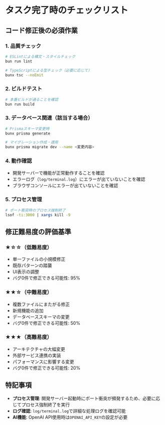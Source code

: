 # タスク完了時のチェックリスト

## コード修正後の必須作業

### 1. 品質チェック
```bash
# ESLintによる構文・スタイルチェック
bun run lint

# TypeScriptによる型チェック（必要に応じて）
bunx tsc --noEmit
```

### 2. ビルドテスト
```bash
# 本番ビルドが通ることを確認
bun run build
```

### 3. データベース関連（該当する場合）
```bash
# Prismaスキーマ変更時
bunx prisma generate

# マイグレーション作成・適用
bunx prisma migrate dev --name <変更内容>
```

### 4. 動作確認
- 開発サーバーで機能が正常動作することを確認
- エラーログ（`log/terminal.log`）にエラーが出ていないことを確認
- ブラウザコンソールにエラーが出ていないことを確認

### 5. プロセス管理
```bash
# ポート衝突時のプロセス強制終了
lsof -ti:3000 | xargs kill -9
```

## 修正難易度の評価基準

### ★☆☆（低難易度）
- 単一ファイルの小規模修正
- 既存パターンの踏襲
- UI表示の調整
- バグ0件で修正できる可能性: 95%

### ★★☆（中難易度）  
- 複数ファイルにまたがる修正
- 新規機能の追加
- データベーススキーマの変更
- バグ0件で修正できる可能性: 50%

### ★★★（高難易度）
- アーキテクチャの大幅変更
- 外部サービス連携の実装
- パフォーマンスに影響する変更
- バグ0件で修正できる可能性: 20%

## 特記事項
- **プロセス管理**: 開発サーバー起動時にポート衝突が頻発するため、必要に応じてプロセス強制終了を実行
- **ログ確認**: `log/terminal.log`で詳細な処理ログを確認可能
- **AI機能**: OpenAI API使用時は`OPENAI_API_KEY`の設定が必要